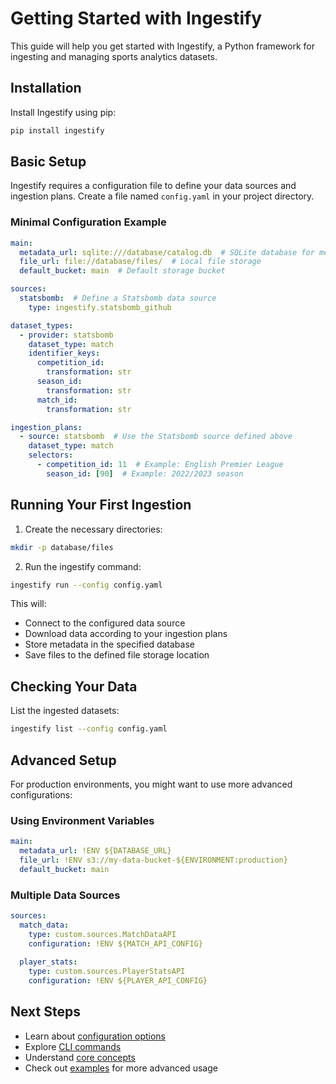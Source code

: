 # Getting Started with Ingestify

This guide will help you get started with Ingestify, a Python framework for ingesting and managing sports analytics datasets.

## Installation

Install Ingestify using pip:

```bash
pip install ingestify
```

## Basic Setup

Ingestify requires a configuration file to define your data sources and ingestion plans. Create a file named `config.yaml` in your project directory.

### Minimal Configuration Example

```yaml
main:
  metadata_url: sqlite:///database/catalog.db  # SQLite database for metadata
  file_url: file://database/files/  # Local file storage
  default_bucket: main  # Default storage bucket

sources:
  statsbomb:  # Define a Statsbomb data source
    type: ingestify.statsbomb_github

dataset_types:
  - provider: statsbomb
    dataset_type: match
    identifier_keys:
      competition_id:
        transformation: str
      season_id:
        transformation: str
      match_id:
        transformation: str

ingestion_plans:
  - source: statsbomb  # Use the Statsbomb source defined above
    dataset_type: match
    selectors:
      - competition_id: 11  # Example: English Premier League
        season_id: [90]  # Example: 2022/2023 season
```

## Running Your First Ingestion

1. Create the necessary directories:

```bash
mkdir -p database/files
```

2. Run the ingestify command:

```bash
ingestify run --config config.yaml
```

This will:
- Connect to the configured data source
- Download data according to your ingestion plans
- Store metadata in the specified database
- Save files to the defined file storage location

## Checking Your Data

List the ingested datasets:

```bash
ingestify list --config config.yaml
```

## Advanced Setup

For production environments, you might want to use more advanced configurations:

### Using Environment Variables

```yaml
main:
  metadata_url: !ENV ${DATABASE_URL}
  file_url: !ENV s3://my-data-bucket-${ENVIRONMENT:production}
  default_bucket: main
```

### Multiple Data Sources

```yaml
sources:
  match_data:
    type: custom.sources.MatchDataAPI
    configuration: !ENV ${MATCH_API_CONFIG}
  
  player_stats:
    type: custom.sources.PlayerStatsAPI
    configuration: !ENV ${PLAYER_API_CONFIG}
```

## Next Steps

- Learn about [configuration options](./configuration.md)
- Explore [CLI commands](./cli_commands.md)
- Understand [core concepts](./core_concepts.md)
- Check out [examples](./examples.md) for more advanced usage
